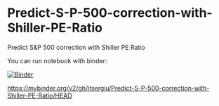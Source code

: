 # Predict-S-P-500-correction-with-Shiller-PE-Ratio
Predict S&amp;P 500 correction with Shiller PE Ratio

You can run notebook with binder:

[![Binder](https://mybinder.org/badge_logo.svg)](https://mybinder.org/v2/gh/itsergiu/Predict-S-P-500-correction-with-Shiller-PE-Ratio/HEAD)

https://mybinder.org/v2/gh/itsergiu/Predict-S-P-500-correction-with-Shiller-PE-Ratio/HEAD
 

